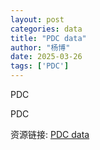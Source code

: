```yaml
---
layout: post
categories: data
title: "PDC data"
author: "杨博"
date: 2025-03-26
tags: ['PDC']
---
```


PDC

PDC

资源链接: [PDC data](https://doi.org/10.57760/sciencedb.22641)

